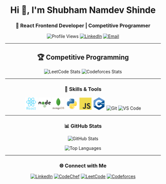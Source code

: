 <h1 align="center">Hi 👋, I'm Shubham Namdev Shinde</h1>
<h3 align="center">🚀 React Frontend Developer | Competitive Programmer</h3>

<p align="center">
  <img src="https://komarev.com/ghpvc/?username=Techyshubhs&label=Profile%20Views&color=0e75b6&style=flat-square" alt="Profile Views" /> 
  <a href="https://www.linkedin.com/in/shubham-shinde-3a36b528a/"><img src="https://img.shields.io/badge/LinkedIn-blue?style=flat-square&logo=linkedin&logoColor=white" alt="LinkedIn" /></a>
  <a href="mailto:shindeshubham5356@gmail.com"><img src="https://img.shields.io/badge/Email-%230E75B6.svg?style=flat-square" alt="Email" /></a>
</p>

---

<h2 align="center">🏆 Competitive Programming</h2>
<p align="center">
  <img src="https://leetcard.jacoblin.cool/its_Shinde4241?ext=contest" alt="LeetCode Stats" width="45%"/>
  <img src="https://codeforces-readme-stats.vercel.app/api/card?username=its_Shinde4241" alt="Codeforces Stats" width="45%"/>
</p>

---

<h3 align="center">🚀 Skills & Tools</h3>
<p align="center">
  <img src="https://raw.githubusercontent.com/devicons/devicon/master/icons/react/react-original-wordmark.svg" alt="React" width="40" height="40"/>
  <img src="https://raw.githubusercontent.com/devicons/devicon/master/icons/nodejs/nodejs-original-wordmark.svg" alt="Node.js" width="40" height="40"/>
  <img src="https://raw.githubusercontent.com/devicons/devicon/master/icons/mongodb/mongodb-original-wordmark.svg" alt="MongoDB" width="40" height="40"/>
  <img src="https://raw.githubusercontent.com/devicons/devicon/master/icons/python/python-original.svg" alt="Python" width="40" height="40"/>
  <img src="https://raw.githubusercontent.com/devicons/devicon/master/icons/javascript/javascript-original.svg" alt="JavaScript" width="40" height="40"/>
  <img src="https://raw.githubusercontent.com/devicons/devicon/master/icons/cplusplus/cplusplus-original.svg" alt="C++" width="40" height="40"/>
  <img src="https://img.icons8.com/color/48/000000/git.png" alt="Git" width="40" height="40"/>
  <img src="https://img.icons8.com/color/48/000000/visual-studio-code-2019.png" alt="VS Code" width="40" height="40"/>
</p>

---

<h3 align="center">📊 GitHub Stats</h3>
<div align="center">
  <img src="https://github-readme-stats.vercel.app/api?username=Techyshubhs&show_icons=true&theme=tokyonight&locale=en" alt="GitHub Stats" width="45%"/>
</div>
<p align="center">
  <img src="https://github-readme-stats.vercel.app/api/top-langs?username=Techyshubhs&show_icons=true&locale=en&layout=compact&theme=tokyonight" alt="Top Languages" width="45%"/>
</p>

---

<h3 align="center">🌐 Connect with Me</h3>
<p align="center">
  <a href="https://www.linkedin.com/in/shubham-shinde-3a36b528a/" target="blank"><img src="https://img.shields.io/badge/LinkedIn-blue?logo=linkedin&logoColor=white&style=for-the-badge" alt="LinkedIn" /></a>
  <a href="https://www.codechef.com/users/clutch_fest_97" target="blank"><img src="https://img.shields.io/badge/CodeChef-orange?logo=codechef&logoColor=white&style=for-the-badge" alt="CodeChef" /></a>
  <a href="https://leetcode.com/its_Shinde4241" target="blank"><img src="https://img.shields.io/badge/LeetCode-gray?logo=leetcode&logoColor=white&style=for-the-badge" alt="LeetCode" /></a>
  <a href="https://codeforces.com/profile/its_Shinde4241" target="blank"><img src="https://img.shields.io/badge/Codeforces-blue?logo=codeforces&logoColor=white&style=for-the-badge" alt="Codeforces" /></a>
</p>
